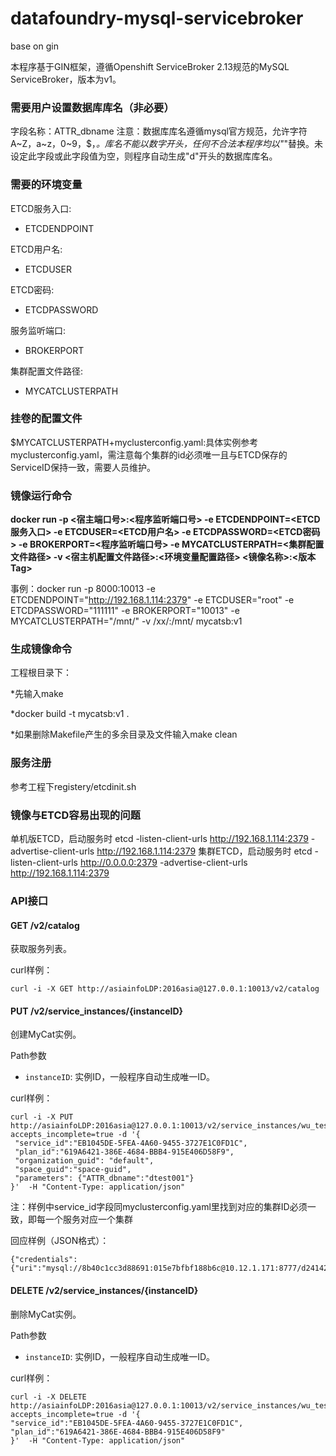 # datafoundry-mysql-servicebroker
base on gin

本程序基于GIN框架，遵循Openshift ServiceBroker 2.13规范的MySQL ServiceBroker，版本为v1。

### 需要用户设置数据库库名（非必要）
字段名称：ATTR_dbname
注意：数据库库名遵循mysql官方规范，允许字符A~Z，a~z，0~9，$，_。库名不能以数字开头，任何不合法本程序均以"_"替换。未设定此字段或此字段值为空，则程序自动生成"d"开头的数据库库名。

### 需要的环境变量

ETCD服务入口:
* ETCDENDPOINT

ETCD用户名:
* ETCDUSER

ETCD密码:
* ETCDPASSWORD

服务监听端口:
* BROKERPORT

集群配置文件路径:
* MYCATCLUSTERPATH

### 挂卷的配置文件

$MYCATCLUSTERPATH+myclusterconfig.yaml:具体实例参考myclusterconfig.yaml，需注意每个集群的id必须唯一且与ETCD保存的ServiceID保持一致，需要人员维护。

### 镜像运行命令

**docker run -p <宿主端口号>:<程序监听端口号> -e ETCDENDPOINT=<ETCD服务入口> -e ETCDUSER=<ETCD用户名> -e ETCDPASSWORD=<ETCD密码> -e BROKERPORT=<程序监听端口号> -e MYCATCLUSTERPATH=<集群配置文件路径> -v <宿主机配置文件路径>:<环境变量配置路径> <镜像名称>:<版本Tag>**

事例：docker run -p 8000:10013 -e ETCDENDPOINT="http://192.168.1.114:2379" -e ETCDUSER="root" -e ETCDPASSWORD="111111" -e BROKERPORT="10013" -e MYCATCLUSTERPATH="/mnt/" -v /xx/:/mnt/ mycatsb:v1

### 生成镜像命令

工程根目录下：

*先输入make

*docker build -t mycatsb:v1 .

*如果删除Makefile产生的多余目录及文件输入make clean

### 服务注册

参考工程下registery/etcdinit.sh

### 镜像与ETCD容易出现的问题

单机版ETCD，启动服务时
etcd  -listen-client-urls  http://192.168.1.114:2379  -advertise-client-urls  http://192.168.1.114:2379
集群ETCD，启动服务时
etcd  -listen-client-urls  http://0.0.0.0:2379  -advertise-client-urls  http://192.168.1.114:2379

### API接口

#### GET /v2/catalog
获取服务列表。

curl样例：
```
curl -i -X GET http://asiainfoLDP:2016asia@127.0.0.1:10013/v2/catalog
```

#### PUT /v2/service_instances/{instanceID}

创建MyCat实例。

Path参数
* `instanceID`: 实例ID，一般程序自动生成唯一ID。

curl样例：
```
curl -i -X PUT http://asiainfoLDP:2016asia@127.0.0.1:10013/v2/service_instances/wu_test_001?accepts_incomplete=true -d '{
 "service_id":"EB1045DE-5FEA-4A60-9455-3727E1C0FD1C",
 "plan_id":"619A6421-386E-4684-BBB4-915E406D58F9",
 "organization_guid": "default",
 "space_guid":"space-guid",
 "parameters": {"ATTR_dbname":"dtest001"}
}'  -H "Content-Type: application/json"
```
注：样例中service_id字段同myclusterconfig.yaml里找到对应的集群ID必须一致，即每一个服务对应一个集群

回应样例（JSON格式）：
```
{"credentials":{"uri":"mysql://8b40c1cc3d88691:015e7bfbf188b6c@10.12.1.171:8777/d24142a599deb70f","host":"10.12.1.171","port":"8777","username":"8b40c1cc3d88691","password":"015e7bfbf188b6c","name":"d24142a599deb70f"}}
```

#### DELETE /v2/service_instances/{instanceID}

删除MyCat实例。

Path参数
* `instanceID`: 实例ID，一般程序自动生成唯一ID。

curl样例：
```
curl -i -X DELETE http://asiainfoLDP:2016asia@127.0.0.1:10013/v2/service_instances/wu_test_001?accepts_incomplete=true -d '{
"service_id":"EB1045DE-5FEA-4A60-9455-3727E1C0FD1C",
"plan_id":"619A6421-386E-4684-BBB4-915E406D58F9"
}'  -H "Content-Type: application/json"
```
